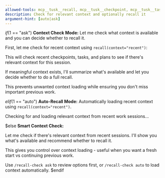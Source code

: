 ```yaml
---
allowed-tools: mcp__tusk__recall, mcp__tusk__checkpoint, mcp__tusk__task, mcp__tusk__plan
description: Check for relevant context and optionally recall it
argument-hint: [auto|ask]
---
```


$if($1 == "ask")
**Context Check Mode:** Let me check what context is available and you can decide whether to recall it.

First, let me check for recent context using `recall(context="recent")`:

This will check recent checkpoints, tasks, and plans to see if there's relevant context for this session. 

If meaningful context exists, I'll summarize what's available and let you decide whether to do a full recall.

This prevents unwanted context loading while ensuring you don't miss important previous work.

$elif($1 == "auto")
**Auto-Recall Mode:** Automatically loading recent context using `recall(context="recent")`.

Checking for and loading relevant context from recent work sessions...

$else
**Smart Context Check:** 

Let me check if there's relevant context from recent sessions. I'll show you what's available and recommend whether to recall it.

This gives you control over context loading - useful when you want a fresh start vs continuing previous work.

Use `/recall-check ask` to review options first, or `/recall-check auto` to load context automatically.
$endif
